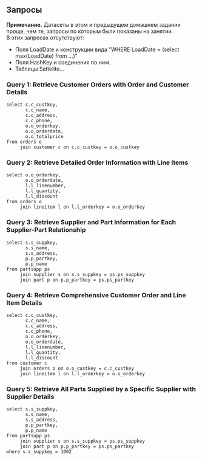 ## Запросы ##

**Примечание.** Датасеты в этом и предыдущем домашнем задании проще, чем те, запросы по которым были показаны на занятии.   
В этих запросах отсутствуют:   
* Поля LoadDate и конструкции вида "WHERE LoadDate = (select max(LoadDate) from ...)"   
* Поля HashKey и соединения по ним.   
* Таблицы Sattelite...   
   
### Query 1: Retrieve Customer Orders with Order and Customer Details ###   
```
select c.c_custkey, 
       c.c_name, 
       c.c_address, 
       c.c_phone,
       o.o_orderkey,
       o.o_orderdate,
       o.o_totalprice
from orders o
     join customer c on c.c_custkey = o.o_custkey
```     
### Query 2: Retrieve Detailed Order Information with Line Items ###   
```     
select o.o_orderkey,
       o.o_orderdate,
       l.l_linenumber,
       l.l_quantity,
       l.l_discount
from orders o
     join lineitem l on l.l_orderkey = o.o_orderkey 
```     
### Query 3: Retrieve Supplier and Part Information for Each Supplier-Part Relationship ###   
```     
select s.s_suppkey,
       s.s_name,
       s.s_address,
       p.p_partkey,
       p.p_name
from partsupp ps
     join supplier s on s.s_suppkey = ps.ps_suppkey
     join part p on p.p_partkey = ps.ps_partkey
```      
### Query 4: Retrieve Comprehensive Customer Order and Line Item Details ###   
```     
select c.c_custkey, 
       c.c_name, 
       c.c_address, 
       c.c_phone,
       o.o_orderkey,
       o.o_orderdate,
       l.l_linenumber,
       l.l_quantity,
       l.l_discount
from customer c 
     join orders o on o.o_custkey = c.c_custkey
     join lineitem l on l.l_orderkey = o.o_orderkey      
```     
### Query 5: Retrieve All Parts Supplied by a Specific Supplier with Supplier Details ###   
```
select s.s_suppkey,
       s.s_name,
       s.s_address,
       p.p_partkey,
       p.p_name
from partsupp ps
     join supplier s on s.s_suppkey = ps.ps_suppkey
     join part p on p.p_partkey = ps.ps_partkey
where s.s_suppkey = 1002
```
   
